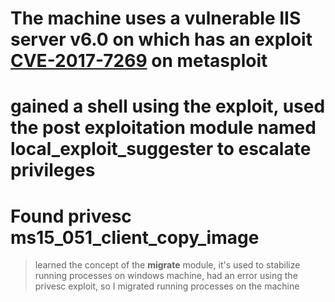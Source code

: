 # The machine uses a vulnerable IIS server v6.0 on which has an exploit [CVE-2017-7269](https://www.trendmicro.com/en_ph/research/17/c/iis-6-0-vulnerability-leads-code-execution.html) on metasploit 

# gained a shell using the exploit, used the post exploitation module named local_exploit_suggester to escalate privileges

# Found  privesc ms15_051_client_copy_image 

> learned the concept of the **migrate** module, it's used to stabilize running processes on windows machine, had an error using the privesc exploit, so I migrated running processes on the machine 
